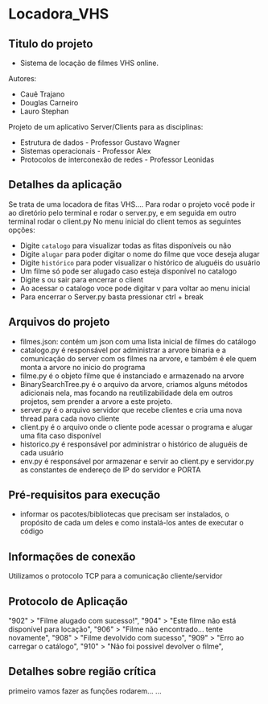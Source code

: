 # Locadora_VHS

## Titulo do projeto

- Sistema de locação de filmes VHS online.

Autores:

- Cauê Trajano
- Douglas Carneiro
- Lauro Stephan

Projeto de um aplicativo Server/Clients para as disciplinas:

- Estrutura de dados - Professor Gustavo Wagner
- Sistemas operacionais - Professor Alex
- Protocolos de interconexão de redes - Professor Leonidas

## Detalhes da aplicação

Se trata de uma locadora de fitas VHS....
Para rodar o projeto você pode ir ao diretório pelo terminal e rodar o
server.py, e em seguida em outro terminal rodar o client.py
No menu inicial do client temos as seguintes opções:

- Digite `catalogo` para visualizar todas as fitas disponíveis ou não
- Digite `alugar` para poder digitar o nome do filme que voce deseja alugar
- Digite `histórico` para poder visualizar o histórico de aluguéis do usuário
- Um filme só pode ser alugado caso esteja disponível no catalogo
- Digite s ou sair para encerrar o client
- Ao acessar o catalogo voce pode digitar v para voltar ao menu inicial
- Para encerrar o Server.py basta pressionar ctrl + break

## Arquivos do projeto

- filmes.json: contém um json com uma lista inicial de filmes do catálogo
- catalogo.py é responsável por administrar a arvore binaria e a comunicação do server com os filmes na arvore, e também é ele quem monta a arvore no inicio do programa
- filme.py é o objeto filme que é instanciado e armazenado na arvore
- BinarySearchTree.py é o arquivo da arvore, criamos alguns métodos adicionais nela, mas focando na reutilizabilidade dela em outros projetos, sem prender a arvore a este projeto.
- server.py é o arquivo servidor que recebe clientes e cria uma nova thread para cada novo cliente
- client.py é o arquivo onde o cliente pode acessar o programa e alugar uma fita caso disponível
- historico.py é responsável por administrar o histórico de aluguéis de cada usuário
- env.py é responsável por armazenar e servir ao client.py e servidor.py as constantes de endereço de IP do servidor e PORTA

## Pré-requisitos para execução

- informar os pacotes/bibliotecas que precisam ser instalados, o propósito de cada um deles e como instalá-los antes de executar o código

## Informações de conexão

Utilizamos o protocolo TCP para a comunicação cliente/servidor

## Protocolo de Aplicação

"902" > "Filme alugado com sucesso!",
"904" > "Este filme não está disponível para locação",
"906" > "Filme não encontrado... tente novamente",
"908" > "Filme devolvido com sucesso",
"909" > "Erro ao carregar o catálogo",
"910" > "Não foi possivel devolver o filme",


## Detalhes sobre região crítica

primeiro vamos fazer as funções rodarem...
...
